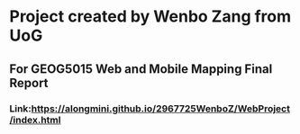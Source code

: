 # Project created by Wenbo Zang from UoG 
## For GEOG5015 Web and Mobile Mapping Final Report
### Link:https://alongmini.github.io/2967725WenboZ/WebProject/index.html
